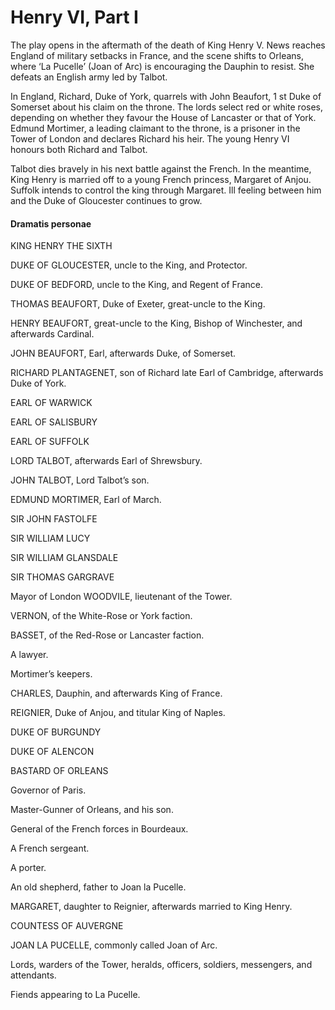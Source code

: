 <!-- ======================================================================
--- Search engine
title:          Henry VI, Part I
keywords:       Henry VI, part, history
description:    Henry VI, Part I by William Shakespeare.
--- Menu system
order:          40
text:           Henry VI, Part I
hidden:         false
umbel:          false
--- Page properties
id:             
document:       
layout:         layout-2-left
$-left:         play-list
searchable:     true
======================================================================= -->

# Henry VI, Part I

The play opens in the aftermath of the death of King Henry V. News reaches
England of military setbacks in France, and the scene shifts to Orleans, where
‘La Pucelle’ (Joan of Arc) is encouraging the Dauphin to resist. She defeats an
English army led by Talbot.

In England, Richard, Duke of York, quarrels with John Beaufort, 1 st Duke of
Somerset about his claim on the throne. The lords select red or white roses,
depending on whether they favour the House of Lancaster or that of York. Edmund
Mortimer, a leading claimant to the throne, is a prisoner in the Tower of London
and declares Richard his heir. The young Henry VI honours both Richard and Talbot.

Talbot dies bravely in his next battle against the French. In the meantime, King
Henry is married off to a young French princess, Margaret of Anjou. Suffolk
intends to control the king through Margaret. Ill feeling between him and the
Duke of Gloucester continues to grow.

<!--This play ends without a resolution, and is-->

#### Dramatis personae

KING HENRY THE SIXTH

DUKE OF GLOUCESTER, uncle to the King, and Protector.

DUKE OF BEDFORD, uncle to the King, and Regent of France.

THOMAS BEAUFORT, Duke of Exeter, great-uncle to the King.

HENRY BEAUFORT, great-uncle to the King, Bishop of Winchester, and afterwards Cardinal.

JOHN BEAUFORT, Earl, afterwards Duke, of Somerset.

RICHARD PLANTAGENET, son of Richard late Earl of Cambridge, afterwards Duke of York.

EARL OF WARWICK

EARL OF SALISBURY

EARL OF SUFFOLK

LORD TALBOT, afterwards Earl of Shrewsbury.

JOHN TALBOT, Lord Talbot’s son.

EDMUND MORTIMER, Earl of March.

SIR JOHN FASTOLFE

SIR WILLIAM LUCY

SIR WILLIAM GLANSDALE

SIR THOMAS GARGRAVE

Mayor of London WOODVILE, lieutenant of the Tower.

VERNON, of the White-Rose or York faction.

BASSET, of the Red-Rose or Lancaster faction.

A lawyer.

Mortimer’s keepers.

CHARLES, Dauphin, and afterwards King of France.

REIGNIER, Duke of Anjou, and titular King of Naples.

DUKE OF BURGUNDY

DUKE OF ALENCON

BASTARD OF ORLEANS

Governor of Paris.

Master-Gunner of Orleans, and his son.

General of the French forces in Bourdeaux.

A French sergeant.

A porter.

An old shepherd, father to Joan la Pucelle.

MARGARET, daughter to Reignier, afterwards married to King Henry.

COUNTESS OF AUVERGNE

JOAN LA PUCELLE, commonly called Joan of Arc.

Lords, warders of the Tower, heralds, officers, soldiers, messengers, and attendants.

Fiends appearing to La Pucelle.
